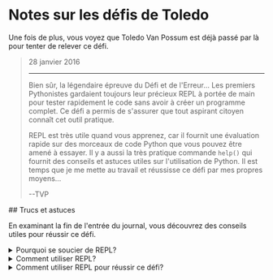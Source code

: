 # Notes sur les défis de Toledo

Une fois de plus, vous voyez que Toledo Van Possum est déjà passé par là pour tenter de relever ce défi.

<blockquote>
28 janvier 2016
<hr/>
<p>
Bien sûr, la légendaire épreuve du Défi et de l'Erreur… Les premiers Pythonistes gardaient toujours leur précieux REPL à portée de main pour tester rapidement le code sans avoir à créer un programme complet. Ce défi a permis de s'assurer que tout aspirant citoyen connaît cet outil pratique.
</p>
<p>
REPL est très utile quand vous apprenez, car il fournit une évaluation rapide sur des morceaux de code Python que vous pouvez être amené à essayer. Il y a aussi la très pratique commande <code>help()</code> qui fournit des conseils et astuces utiles sur l'utilisation de Python. Il est temps que je me mette au travail et réussisse ce défi par mes propres moyens…
</p>
<p>
--TVP
</p>
</blockquote>
## Trucs et astuces

En examinant la fin de l'entrée du journal, vous découvrez des conseils utiles pour réussir ce défi.

<details>
<summary>Pourquoi se soucier de REPL?</summary>
[REPL](https://pythonprogramminglanguage.com/repl/) est un outil que vous pouvez utiliser pour tester un code sans avoir à créer un programme complet. Vous cherchez juste à entrer quelques lignes de code pour voir ce qui se passe&nbsp;? REPL à la rescousse&nbsp;!

</details>
<details>
<summary>Comment utiliser REPL?</summary>
Lorsque vous installez Python, REPL compte parmi les outils qui sont eux aussi installés pour vous. Vous pouvez lancer REPL à partir de votre terminal en saisissant simplement `python3`, sans arguments supplémentaires. Lancez votre terminal maintenant et saisissez simplement&nbsp;:

<pre style="padding:5px;background-color:#232323;color:#eee;">python3</pre>
Ce faisant, une invite s'affiche et ressemble à ceci&nbsp;:

<pre style="padding:5px;background-color:#232323;color:#eee;">Python 3.7.4 (v3.7.4:e09359112e, Jul  8 2019, 14:54:52) 
[Clang 6.0 (clang-600.0.57)] on darwin
Type "help", "copyright", "credits" or "license" for more information.
>>> 
</pre>
Vous pouvez utiliser cette interface textuelle interactive pour saisir des lignes de code Python qui seront évaluées une fois que vous aurez appuyé sur la touche «&nbsp;Entrée&nbsp;». Vous pouvez utiliser un certain nombre de fonctions intégrées&nbsp;: saisissez `help()`, par exemple, pour lancer un programme d'aide Python interactif.

Lorsque vous avez fini d'utiliser REPL, saisissez&nbsp;:

```python
quit()
```

Cela mettra fin à votre session REPL et vous redirigera vers l'interface de votre terminal.

</details>
<details>
<summary>Comment utiliser REPL pour réussir ce défi?</summary>
Pour terminer ce défi, lancez l'interface REPL. Utilisez-la pour répondre aux questions sur la droite. Une fois que vous avez terminé, cliquez sur *HACK* pour confirmer vos réponses et terminer le défi&nbsp;!

</details>
